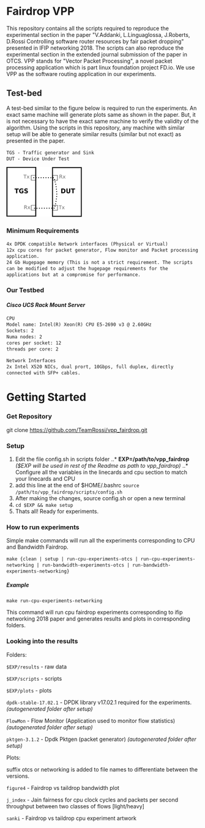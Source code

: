 # Fairdrop VPP

This repository contains all the scripts required to reproduce the experimental section in the paper "V.Addanki, L.Linguaglossa, J.Roberts, D.Rossi Controlling software router resources by fair packet dropping" presented in IFIP networking 2018. The scripts can also reproduce the experimental section in the extended journal submission of the paper in OTCS. VPP stands for "Vector Packet Processing", a novel packet processing application which is part linux foundation project FD.io. We use VPP as the software routing application in our experiments.

## Test-bed

A test-bed similar to the figure below is required to run the experiments. An exact same machine will generate plots same as shown in the paper. But, it is not necessary to have the exact same machine to verify the validity of the algorithm. Using the scripts in this repository, any machine with similar setup will be able to generate similar results (similar but not exact) as presented in the paper.
```
TGS - Traffic generator and Sink
DUT - Device Under Test
```
![alt text](https://raw.githubusercontent.com/vamsiDT/fairdrop-results/master/plots/testbed.png)

### Minimum Requirements
```
4x DPDK compatible Network interfaces (Physical or Virtual)
12x cpu cores for packet generator, Flow monitor and Packet processing application.
24 Gb Hugepage memory (This is not a strict requirement. The scripts can be modified to adjust the hugepage requirements for the applications but at a compromise for performance.
```
### Our Testbed

#### *Cisco UCS Rack Mount Server*
```
CPU
Model name: Intel(R) Xeon(R) CPU E5-2690 v3 @ 2.60GHz
Sockets: 2
Numa nodes: 2
cores per socket: 12
threads per core: 2

```
```
Network Interfaces
2x Intel X520 NICs, dual prort, 10Gbps, full duplex, directly connected with SFP+ cables.
```
# Getting Started

### Get Repository
git clone https://github.com/TeamRossi/vpp_fairdrop.git

### Setup

1) Edit the file config.sh in scripts folder
..* __EXP=/path/to/vpp_fairdrop__ *($EXP will be used in rest of the Readme as path to vpp_fairdrop)*
..* Configure all the variables in the linecards and cpu section to match your linecards and CPU
2) add this line at the end of $HOME/.bashrc `source /path/to/vpp_fairdrop/scripts/config.sh`
3) After making the changes, source config.sh or open a new terminal
4) `cd $EXP && make setup`
5) Thats all! Ready for experiments.

### How to run experiments

Simple make commands will run all the experiments corresponding to CPU and Bandwidth Fairdrop.
```
make {clean | setup | run-cpu-experiments-otcs | run-cpu-experiments-networking | run-bandwidth-experiments-otcs | run-bandwidth-experiments-networking}
```
##### Example

`make run-cpu-experiments-networking`

This command will run cpu fairdrop experiments corresponding to ifip networking 2018 paper and generates results and plots in corresponding folders.

### Looking into the results

Folders:

`$EXP/results` - raw data

`$EXP/scripts` - scripts

`$EXP/plots` - plots

`dpdk-stable-17.02.1` - DPDK library v17.02.1 required for the experiments. _(autogenerated folder after setup)_

`FlowMon` - Flow Monitor (Application used to monitor flow statistics) _(autogenerated folder after setup)_

`pktgen-3.1.2` - Dpdk Pktgen (packet generator) _(autogenerated folder after setup)_

Plots:

suffix otcs or networking is added to file names to differentiate between the versions.

`figure4` - Fairdrop vs taildrop bandwidth plot

`j_index` - Jain fairness for cpu clock cycles and packets per second throughput between two classes of flows [light/heavy]

`sanki` - Fairdrop vs taildrop cpu experiment artwork
